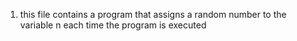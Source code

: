 1. this file contains a program that assigns a random number to the variable n each time the program is executed
